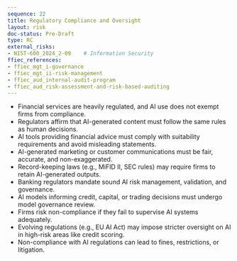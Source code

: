 ```yaml
---
sequence: 22
title: Regulatory Compliance and Oversight
layout: risk
doc-status: Pre-Draft
type: RC
external_risks:
- NIST-600_2024_2-09    # Information Security
ffiec_references:
- ffiec_mgt_i-governance
- ffiec_mgt_ii-risk-management
- ffiec_aud_internal-audit-program
- ffiec_aud_risk-assessment-and-risk-based-auditing
---
```


- Financial services are heavily regulated, and AI use does not exempt firms from compliance.  
- Regulators affirm that AI-generated content must follow the same rules as human decisions.  
- AI tools providing financial advice must comply with suitability requirements and avoid misleading statements.  
- AI-generated marketing or customer communications must be fair, accurate, and non-exaggerated.  
- Record-keeping laws (e.g., MiFID II, SEC rules) may require firms to retain AI-generated outputs.  
- Banking regulators mandate sound AI risk management, validation, and governance.  
- AI models informing credit, capital, or trading decisions must undergo model governance review.  
- Firms risk non-compliance if they fail to supervise AI systems adequately.  
- Evolving regulations (e.g., EU AI Act) may impose stricter oversight on AI in high-risk areas like credit scoring.  
- Non-compliance with AI regulations can lead to fines, restrictions, or litigation.
